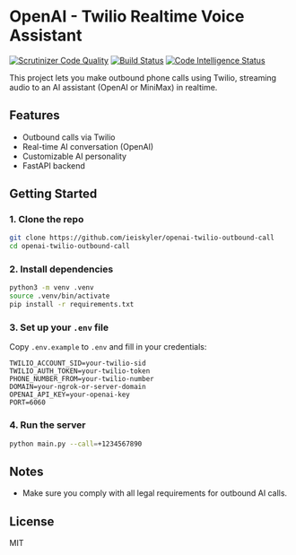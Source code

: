 # OpenAI - Twilio Realtime Voice Assistant
[![Scrutinizer Code Quality](https://scrutinizer-ci.com/g/ieiskyler/openai-twilio-outbound-call/badges/quality-score.png?b=main)](https://scrutinizer-ci.com/g/ieiskyler/openai-twilio-outbound-call/?branch=main)
[![Build Status](https://scrutinizer-ci.com/g/ieiskyler/openai-twilio-outbound-call/badges/build.png?b=main)](https://scrutinizer-ci.com/g/ieiskyler/openai-twilio-outbound-call/build-status/main)
[![Code Intelligence Status](https://scrutinizer-ci.com/g/ieiskyler/openai-twilio-outbound-call/badges/code-intelligence.svg?b=main)](https://scrutinizer-ci.com/code-intelligence)

This project lets you make outbound phone calls using Twilio, streaming audio to an AI assistant (OpenAI or MiniMax) in realtime.

## Features

- Outbound calls via Twilio
- Real-time AI conversation (OpenAI)
- Customizable AI personality
- FastAPI backend

## Getting Started

### 1. Clone the repo

```bash
git clone https://github.com/ieiskyler/openai-twilio-outbound-call
cd openai-twilio-outbound-call


```

### 2. Install dependencies

```bash
python3 -m venv .venv
source .venv/bin/activate
pip install -r requirements.txt
```

### 3. Set up your `.env` file

Copy `.env.example` to `.env` and fill in your credentials:

```
TWILIO_ACCOUNT_SID=your-twilio-sid
TWILIO_AUTH_TOKEN=your-twilio-token
PHONE_NUMBER_FROM=your-twilio-number
DOMAIN=your-ngrok-or-server-domain
OPENAI_API_KEY=your-openai-key
PORT=6060
```

### 4. Run the server

```bash
python main.py --call=+1234567890
```

## Notes

- Make sure you comply with all legal requirements for outbound AI calls.

## License

MIT
